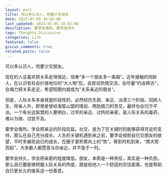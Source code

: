 ```yaml
---
layout: post
title: 可以多认识人，但要少交朋友
date: 2023-07-05 18:02:00
last_updated: 2023-07-05 18:02:00
description: 要学会慢热，要学会持久
tags: Thoughts Discussion
categories: Life
featured: false
giscus_comments: true
related_posts: false
---
```


可以多认识人，但要少交朋友。

现在的人总喜欢把关系走得很近，信奉“多一个朋友多一条路”。近年接触的同龄人，在认识有社会价值地位的“大人物”后，会尝试热情交流，会尽量”约会拜访“，会竭力把关系走近，希望短期内就成为”关系亲近的朋友“。

但是，人际关系本身就是阶段性的，必然经历生疏、亲近、淡漠三个阶段。回顾人生，除亲人外，即使是曾经海誓山盟的情侣、两肋插刀的至交，最终也会归于平淡。一个有长远智慧的人要明白，过早的亲近、过热的亲密，是人际关系的毒药，难以为继、过犹不及。

要学会慢热，学会把亲近的阶段后延。社交，是为了在关键时刻能够获得充足的支持，那么在自己充分成长，人生的关键机遇到来之前，要学会按耐自已交朋友的欲望，平时多展现自已的成长，在圈子里积累向上的“势”。等到时机到来，“携大势而起”，大多数人都愿意与你亲近，并不急于一时。

要学会持久，学会把亲密的程度降低。朋友，本质是一种责任，其实是一种负担。那么自已要能够把握人际关系的热度，既是给他人一个舒适的交往距离，也是帮助自已更长久的维系这一份善意。
